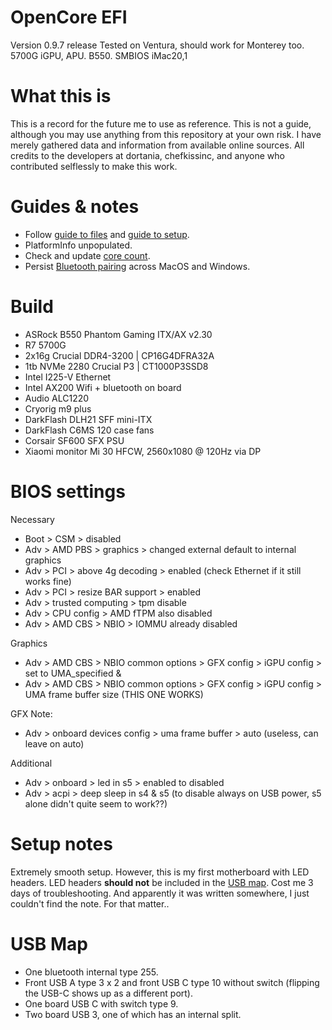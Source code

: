 # OpenCore EFI
Version 0.9.7 release
Tested on Ventura, should work for Monterey too.
5700G iGPU, APU. B550.
SMBIOS iMac20,1

# What this is
This is a record for the future me to use as reference. 
This is not a guide, although you may use anything from this repository at your own risk. I have merely gathered data and information from available online sources. All credits to the developers at dortania, chefkissinc, and anyone who contributed selflessly to make this work.

# Guides & notes
- Follow [guide to files](https://chefkissinc.github.io/guide) and [guide to setup](https://dortania.github.io/OpenCore-Install-Guide/).
- PlatformInfo unpopulated.
- Check and update [core count](https://github.com/AMD-OSX/AMD_Vanilla).
- Persist [Bluetooth pairing](https://www.reddit.com/r/hackintosh/comments/p5ost3/macos_monterey_and_windows_bluetooth_pairing/) across MacOS and Windows.

# Build
- ASRock B550 Phantom Gaming ITX/AX v2.30
- R7 5700G
- 2x16g Crucial DDR4-3200 | CP16G4DFRA32A
- 1tb NVMe 2280 Crucial P3 | CT1000P3SSD8
- Intel I225-V Ethernet
- Intel AX200 Wifi + bluetooth on board
- Audio ALC1220
- Cryorig m9 plus
- DarkFlash DLH21 SFF mini-ITX
- DarkFlash C6MS 120 case fans
- Corsair SF600 SFX PSU
- Xiaomi monitor Mi 30 HFCW, 2560x1080 @ 120Hz via DP

# BIOS settings
Necessary
- Boot > CSM > disabled
- Adv > AMD PBS > graphics > changed external default to internal graphics
- Adv > PCI > above 4g decoding > enabled (check Ethernet if it still works fine)
- Adv > PCI > resize BAR support > enabled
- Adv > trusted computing > tpm disable
- Adv > CPU config > AMD fTPM also disabled
- Adv > AMD CBS > NBIO > IOMMU already disabled

Graphics
- Adv > AMD CBS > NBIO common options > GFX config > iGPU config > set to UMA_specified &
- Adv > AMD CBS > NBIO common options > GFX config > iGPU config > UMA frame buffer size (THIS ONE WORKS)

GFX Note:
- Adv > onboard devices config > uma frame buffer > auto (useless, can leave on auto)

Additional
- Adv > onboard > led in s5 > enabled to disabled
- Adv > acpi > deep sleep in s4 & s5 (to disable always on USB power, s5 alone didn't quite seem to work??)

# Setup notes
Extremely smooth setup.
However, this is my first motherboard with LED headers. LED headers **should not** be included in the [USB map](https://github.com/corpnewt/USBMap). Cost me 3 days of troubleshooting. And apparently it was written somewhere, I just couldn't find the note. For that matter..

# USB Map
- One bluetooth internal type 255.
- Front USB A type 3 x 2 and front USB C type 10 without switch (flipping the USB-C shows up as a different port).
- One board USB C with switch type 9.
- Two board USB 3, one of which has an internal split.
